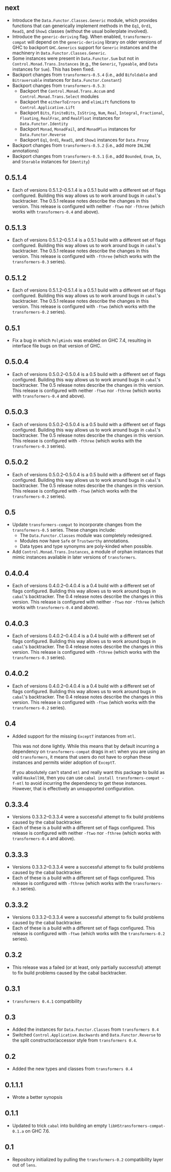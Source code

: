 next
----
* Introduce the `Data.Functor.Classes.Generic` module, which provides functions that can generically implement methods in the `Eq1`, `Ord1`, `Read1`, and `Show1` classes (without the usual boilerplate involved).
* Introduce the `generic-deriving` flag. When enabled, `transformers-compat` will depend on the `generic-deriving` library on older versions of GHC to backport `GHC.Generics` support for `Generic` instances and the machinery in `Data.Functor.Classes.Generic`.
* Some instances were present in `Data.Functor.Sum` but not in `Control.Monad.Trans.Instances` (e.g., the `Generic`, `Typeable`, and `Data` instances for `Sum`). This has been fixed.
* Backport changes from `transformers-0.5.4` (i.e., add `Bifoldable` and `Bitraversable` instances for `Data.Functor.Constant`)
* Backport changes from `transformers-0.5.3`:
  * Backport the `Control.Monad.Trans.Accum` and `Control.Monad.Trans.Select` modules
  * Backport the `eitherToErrors` and `elimLift` functions to `Control.Applicative.Lift`
  * Backport `Bits`, `FiniteBits`, `IsString`, `Num`, `Real`, `Integral`, `Fractional`, `Floating`, `RealFrac`, and `RealFloat` instances for `Data.Functor.Identity`
  * Backport `Monad`, `MonadFail`, and `MonadPlus` instances for `Data.Functor.Reverse`
  * Backport `Eq1`, `Ord1`, `Read1`, and `Show1` instances for `Data.Proxy`
* Backport changes from `transformers-0.5.2` (i.e., add more `INLINE` annotations)
* Backport changes from `transformers-0.5.1` (i.e., add `Bounded`, `Enum`, `Ix`, and `Storable` instances for `Identity`)

0.5.1.4
-------
* Each of versions 0.5.1.2–0.5.1.4 is a 0.5.1 build with a different set of flags configured. Building this way allows us to work around bugs in `cabal`'s backtracker. The 0.5.1 release notes describe the changes in this version.
  This release is configured with neither `-ftwo` nor `-fthree` (which works with `transformers-0.4` and above).

0.5.1.3
-------
* Each of versions 0.5.1.2–0.5.1.4 is a 0.5.1 build with a different set of flags configured. Building this way allows us to work around bugs in `cabal`'s backtracker. The 0.5.1 release notes describe the changes in this version.
  This release is configured with `-fthree` (which works with the `transformers-0.3` series).

0.5.1.2
-------
* Each of versions 0.5.1.2–0.5.1.4 is a 0.5.1 build with a different set of flags configured. Building this way allows us to work around bugs in `cabal`'s backtracker. The 0.5.1 release notes describe the changes in this version.
  This release is configured with `-ftwo` (which works with the `transformers-0.2` series).

0.5.1
-----
* Fix a bug in which `PolyKinds` was enabled on GHC 7.4, resulting in interface file bugs on that version of GHC.

0.5.0.4
-------
* Each of versions 0.5.0.2–0.5.0.4 is a 0.5 build with a different set of flags configured. Building this way allows us to work around bugs in `cabal`'s backtracker. The 0.5 release notes describe the changes in this version.
  This release is configured with neither `-ftwo` nor `-fthree` (which works with `transformers-0.4` and above).

0.5.0.3
-------
* Each of versions 0.5.0.2–0.5.0.4 is a 0.5 build with a different set of flags configured. Building this way allows us to work around bugs in `cabal`'s backtracker. The 0.5 release notes describe the changes in this version.
  This release is configured with `-fthree` (which works with the `transformers-0.3` series).

0.5.0.2
-------
* Each of versions 0.5.0.2–0.5.0.4 is a 0.5 build with a different set of flags configured. Building this way allows us to work around bugs in `cabal`'s backtracker. The 0.5 release notes describe the changes in this version.
  This release is configured with `-ftwo` (which works with the `transformers-0.2` series).

0.5
---
* Update `transformers-compat` to incorporate changes from the `transformers-0.5` series. These changes include:
  * The `Data.Functor.Classes` module was completely redesigned.
  * Modules now have `Safe` or `Trustworthy` annotations.
  * Data types and type synonyms are poly-kinded when possible.
* Add `Control.Monad.Trans.Instances`, a module of orphan instances that mimic instances available in later versions of `transformers`.

0.4.0.4
-------
* Each of versions 0.4.0.2–0.4.0.4 is a 0.4 build with a different set of flags configured. Building this way allows us to work around bugs in `cabal`'s backtracker. The 0.4 release notes describe the changes in this version.
  This release is configured with neither `-ftwo` nor `-fthree` (which works with `transformers-0.4` and above).

0.4.0.3
-------
* Each of versions 0.4.0.2–0.4.0.4 is a 0.4 build with a different set of flags configured. Building this way allows us to work around bugs in `cabal`'s backtracker. The 0.4 release notes describe the changes in this version.
  This release is configured with `-fthree` (which works with the `transformers-0.3` series).

0.4.0.2
-------
* Each of versions 0.4.0.2–0.4.0.4 is a 0.4 build with a different set of flags configured. Building this way allows us to work around bugs in `cabal`'s backtracker. The 0.4 release notes describe the changes in this version.
  This release is configured with `-ftwo` (which works with the `transformers-0.2` series).

0.4
---
* Added support for the missing `ExceptT` instances from `mtl`.

  This was not done lightly. While this means that by default incurring a dependency on `transformers-compat` drags in `mtl` when you are
  using an old `transformers`, it means that users do not have to orphan these instances and permits wider adoption of `ExceptT`.

  If you absolutely can't stand `mtl` and really want this package to build as valid `Haskell98`, then you can use `cabal install transformers-compat -f-mtl` to avoid incurring the dependency to get these instances. However, that is effectively an unsupported configuration.

0.3.3.4
-------
* Versions 0.3.3.2–0.3.3.4 were a successful attempt to fix build problems caused by the cabal backtracker.
* Each of these is a build with a different set of flags configured.
  This release is configured with neither `-ftwo` nor `-fthree` (which works with `transformers-0.4` and above).

0.3.3.3
-------
* Versions 0.3.3.2–0.3.3.4 were a successful attempt to fix build problems caused by the cabal backtracker.
* Each of these is a build with a different set of flags configured.
  This release is configured with `-fthree` (which works with the `transformers-0.3` series).

0.3.3.2
-------
* Versions 0.3.3.2–0.3.3.4 were a successful attempt to fix build problems caused by the cabal backtracker.
* Each of these is a build with a different set of flags configured.
  This release is configured with `-ftwo` (which works with the `transformers-0.2` series).

0.3.2
-----
* This release was a failed (or at least, only partially successful) attempt to fix build problems caused by the cabal backtracker.

0.3.1
-----
* `transformers 0.4.1` compatibility

0.3
---
* Added the instances for `Data.Functor.Classes` from `transformers 0.4`
* Switched `Control.Applicative.Backwards` and `Data.Functor.Reverse` to the split constructor/accessor style from `transformers 0.4`.

0.2
---
* Added the new types and classes from `transformers 0.4`

0.1.1.1
-------
* Wrote a better synopsis

0.1.1
-----
* Updated to trick `cabal` into building an empty `libHStransformers-compat-0.1.a` on GHC 7.6.

0.1
---
* Repository initialized by pulling the `transformers-0.2` compatibility layer out of `lens`.
